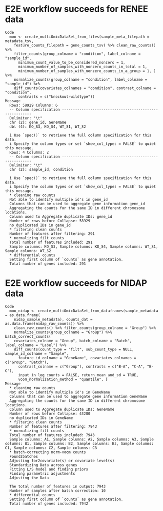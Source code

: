 # E2E workflow succeeds for RENEE data

    Code
      moo <- create_multiOmicDataSet_from_files(sample_meta_filepath = metadata_tsv,
        feature_counts_filepath = gene_counts_tsv) %>% clean_raw_counts() %>%
        filter_counts(group_colname = "condition", label_colname = "sample_id",
          minimum_count_value_to_be_considered_nonzero = 1,
          minimum_number_of_samples_with_nonzero_counts_in_total = 1,
          minimum_number_of_samples_with_nonzero_counts_in_a_group = 1, ) %>%
        normalize_counts(group_colname = "condition", label_colname = "sample_id") %>%
        diff_counts(covariates_colnames = "condition", contrast_colname = "condition",
          contrasts = c("knockout-wildtype"))
    Message
      Rows: 58929 Columns: 6
      -- Column specification --------------------------------------------------------
      Delimiter: "\t"
      chr (2): gene_id, GeneName
      dbl (4): KO_S3, KO_S4, WT_S1, WT_S2
      
      i Use `spec()` to retrieve the full column specification for this data.
      i Specify the column types or set `show_col_types = FALSE` to quiet this message.
      Rows: 4 Columns: 2
      -- Column specification --------------------------------------------------------
      Delimiter: "\t"
      chr (2): sample_id, condition
      
      i Use `spec()` to retrieve the full column specification for this data.
      i Specify the column types or set `show_col_types = FALSE` to quiet this message.
      * cleaning raw counts
      Not able to identify multiple id's in gene_id
      Columns that can be used to aggregate gene information gene_id
      Aggregating the counts for the same ID in different chromosome locations.
      Column used to Aggregate duplicate IDs: gene_id
      Number of rows before Collapse: 58929
      no duplicated IDs in gene_id
      * filtering clean counts
      Number of features after filtering: 291
      * normalizing filt counts
      Total number of features included: 291
      Sample columns: KO_S3, Sample columns: KO_S4, Sample columns: WT_S1, Sample columns: WT_S2
      * differential counts
      Setting first column of `counts` as gene annotation.
      Total number of genes included: 291

# E2E workflow succeeds for NIDAP data

    Code
      moo_nidap <- create_multiOmicDataSet_from_dataframes(sample_metadata = as.data.frame(
        nidap_sample_metadata), counts_dat = as.data.frame(nidap_raw_counts)) %>%
        clean_raw_counts() %>% filter_counts(group_colname = "Group") %>%
        normalize_counts(group_colname = "Group") %>% batch_correct_counts(
        covariates_colname = "Group", batch_colname = "Batch", label_colname = "Label") %>%
        diff_counts(count_type = "filt", sub_count_type = NULL, sample_id_colname = "Sample",
          feature_id_colname = "GeneName", covariates_colnames = c("Group", "Batch"),
          contrast_colname = c("Group"), contrasts = c("B-A", "C-A", "B-C"),
          input_in_log_counts = FALSE, return_mean_and_sd = TRUE,
          voom_normalization_method = "quantile", )
    Message
      * cleaning raw counts
      Not able to identify multiple id's in GeneName
      Columns that can be used to aggregate gene information GeneName
      Aggregating the counts for the same ID in different chromosome locations.
      Column used to Aggregate duplicate IDs: GeneName
      Number of rows before Collapse: 43280
      no duplicated IDs in GeneName
      * filtering clean counts
      Number of features after filtering: 7943
      * normalizing filt counts
      Total number of features included: 7943
      Sample columns: A1, Sample columns: A2, Sample columns: A3, Sample columns: B1, Sample columns: B2, Sample columns: B3, Sample columns: C1, Sample columns: C2, Sample columns: C3
      * batch-correcting norm-voom counts
      Found2batches
      Adjusting for2covariate(s) or covariate level(s)
      Standardizing Data across genes
      Fitting L/S model and finding priors
      Finding parametric adjustments
      Adjusting the Data
      
      The total number of features in output: 7943
      Number of samples after batch correction: 10
      * differential counts
      Setting first column of `counts` as gene annotation.
      Total number of genes included: 7942

